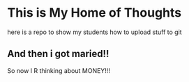 # This is My Home of Thoughts

here is a repo to show my students how to upload stuff to git

## And then i got maried!!

So now I R thinking about MONEY!!!